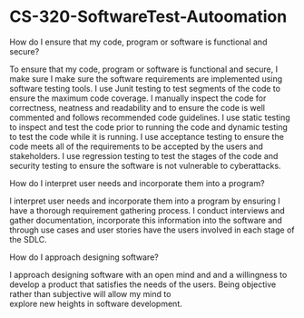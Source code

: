 # CS-320-SoftwareTest-Autoomation
How do I ensure that my code, program or software is functional and secure?

To ensure that my code, program or software is functional and secure, I make sure I make sure the software requirements are implemented using software testing tools. 
I use Junit testing to test segments of the code to ensure the maximum code coverage. 
I manually inspect the code for correctness, neatness and readability and to ensure the code is well commented and follows recommended code guidelines. 
I use static testing to inspect and test the code prior to running the code and dynamic testing to test the code while it is running. 
I use acceptance testing to ensure the code meets all of the requirements to be accepted by the users and stakeholders. 
I use regression testing to test the stages of the code and security testing to ensure the software is not vulnerable to cyberattacks.

How do I interpret user needs and incorporate them into a program?

I interpret user needs and incorporate them into a program by ensuring I have a thorough requirement gathering process. I conduct interviews and gather documentation, incorporate this information into the software and through use cases and user stories have the users involved in each stage of the SDLC.

How do I approach designing software?

I approach designing software with an open mind and and a willingness to develop a product that satisfies the needs of the users. Being objective rather than subjective will allow my mind to  
explore new heights in software development.
